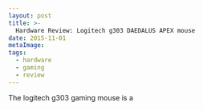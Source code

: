 ```yaml
---
layout: post
title: >-
  Hardware Review: Logitech g303 DAEDALUS APEX mouse
date: 2015-11-01
metaImage:
tags:
  - hardware
  - gaming
  - review
---
```


The logitech g303 gaming mouse is a 